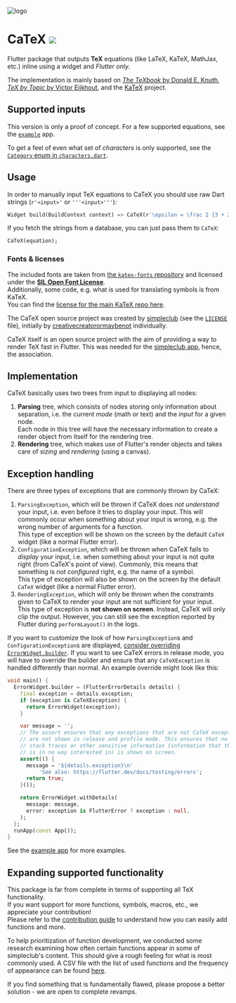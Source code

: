 ![logo][]

# CaTeX [![][shield]][pub]

Flutter package that outputs **TeX** equations (like LaTeX, KaTeX, MathJax, etc.) inline using a 
widget and *Flutter only*.

The implementation is mainly based on [*The TeXbook* by Donald E. Knuth][TeXbook], 
[*TeX by Topic* by Victor Eijkhout][TeX by Topic], and the [KaTeX][KaTeX GitHub] project.

## Supported inputs

This version is only a proof of concept. For a few supported equations, 
see the [`example`][example] app.

To get a feel of even what set of *characters* is only supported, see the
[`Category` enum in `characters.dart`][categories].

## Usage

In order to manually input TeX equations to CaTeX you should use 
raw Dart strings (`r'<input>'` or `'''<input>'''`):

```dart
Widget build(BuildContext context) => CaTeX(r'\epsilon = \frac 2 {3 + 2}');
```

If you fetch the strings from a database, you can just pass them to `CaTeX`:

```dart
CaTeX(equation);
```

### Fonts & licenses

The included fonts are taken from [the `katex-fonts` repository][katex-fonts] and licensed under 
the [**SIL Open Font License**][fonts license].  
Additionally, some code, e.g. what is used for translating symbols is from KaTeX.  
You can find the [license for the main KaTeX repo here][KaTeX license].

The CaTeX open source project was created by [simpleclub][] (see the [`LICENSE`][license] file), initially by
[creativecreatorormaybenot][] individually.  
 
CaTeX itself is an open source project with the aim of providing a way to render TeX
fast in Flutter. This was needed for the [simpleclub app][simpleclub], hence, the association.

## Implementation

CaTeX basically uses two trees from input to displaying all nodes:

1. **Parsing** tree, which consists of nodes storing only information about separation, i.e. 
   the current *mode* (math or text) and the *input* for a given node.  
   Each node in this tree will have the necessary information to create 
   a render object from itself for the rendering tree.
1. **Rendering** tree, which makes use of Flutter's render objects and takes care 
   of *sizing* and *rendering* (using a canvas).

## Exception handling

There are three types of exceptions that are commonly thrown by CaTeX:

1. `ParsingException`, which will be thrown if CaTeX does *not understand* your input, i.e.
   even before it tries to display your input. This will commonly occur when something about
   your input is wrong, e.g. the wrong number of arguments for a function.  
   This type of exception will be shown on the screen by the default `CaTeX` widget 
   (like a normal Flutter error).
1. `ConfigurationException`, which will be thrown when CaTeX fails to *display* your input, i.e.
   when something about your input is not quite right (from CaTeX's point of view).
   Commonly, this means that something is not *configured* right, e.g. the name of a symbol.  
   This type of exception will also be shown on the screen by the default `CaTeX` widget 
   (like a normal Flutter error).
1. `RenderingException`, which will only be thrown when the constraints given to CaTeX to render
   your input are not sufficient for your input.  
   This type of exception is **not shown on screen**. Instead, CaTeX will only clip the output.
   However, you can still see the exception reported by Flutter during `performLayout()` 
   in the logs.

If you want to customize the look of how `ParsingException`s and `ConfigurationException`s are
displayed, [consider overriding `ErrorWidget.builder`](https://flutter.dev/docs/testing/errors).
If you want to see CaTeX errors in release mode, you will have to override the builder and ensure
that any `CaTeXException` is handled differently than normal. An example override might look like
this:

```dart
void main() {
  ErrorWidget.builder = (FlutterErrorDetails details) {
    final exception = details.exception;
    if (exception is CaTeXException) {
      return ErrorWidget(exception);
    }

    var message = '';
    // The assert ensures that any exceptions that are not CaTeX exceptions
    // are not shown in release and profile mode. This ensures that no
    // stack traces or other sensitive information (information that the user
    // is in no way interested in) is shown on screen.
    assert(() {
      message = '${details.exception}\n'
          'See also: https://flutter.dev/docs/testing/errors';
      return true;
    }());

    return ErrorWidget.withDetails(
      message: message,
      error: exception is FlutterError ? exception : null,
    );
  };
  runApp(const App());
}
```

See the [example app][example] for more examples.

## Expanding supported functionality

This package is far from complete in terms of supporting all TeX functionality.  
If you want support for more functions, symbols, macros, etc., we appreciate your contribution!  
Please refer to the [contribution guide][contributing] 
to understand how you can easily add functions and more.

To help prioritization of function development, we conducted some research examining how often 
certain functions appear in some of simpleclub's content. 
This should give a rough feeling for what is most commonly used. A CSV file with the list of 
used functions and the frequency of appearance can be found [here][function_frequency].

If you find something that is fundamentally flawed, please propose a better solution - 
we are open to complete revamps.

[shield]: https://img.shields.io/pub/v/catex.svg
[pub]: https://pub.dev/packages/catex
[logo]: https://i.imgur.com/6DvWz3S.png
[example]: https://github.com/simpleclub/CaTeX/tree/master/example
[categories]: https://github.com/simpleclub/CaTeX/blob/master/lib/src/lookup/characters.dart
[license]: https://github.com/simpleclub/CaTeX/blob/master/LICENSE
[contributing]: https://github.com/simpleclub/CaTeX/blob/master/CONTRIBUTING.md
[TeXbook]: http://www.ctex.org/documents/shredder/src/texbook.pdf
[TeX by Topic]: http://texdoc.net/texmf-dist/doc/plain/texbytopic/TeXbyTopic.pdf
[KaTeX GitHub]: https://github.com/KaTeX/KaTeX
[katex-fonts]: https://github.com/KaTeX/katex-fonts/tree/feee984b451fea029d921ea0d41b917f56c8b7f6
[fonts license]: https://scripts.sil.org/cms/scripts/page.php?site_id=nrsi&id=OFL
[KaTeX license]: https://github.com/KaTeX/KaTeX/blob/b14197d9c9052d937dc789e1ac492bcdcdde5599/LICENSE
[creativecreatorormaybenot]: https://github.com/creativecreatorormaybenot
[simpleclub]: https://github.com/simpleclub
[function_frequency]: https://github.com/simpleclub/CaTeX/blob/master/function_prioritization.csv
